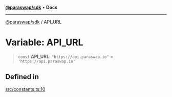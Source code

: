 [**@paraswap/sdk**](../README.md) • **Docs**

***

[@paraswap/sdk](../globals.md) / API\_URL

# Variable: API\_URL

> `const` **API\_URL**: `"https://api.paraswap.io"` = `'https://api.paraswap.io'`

## Defined in

[src/constants.ts:10](https://github.com/paraswap/paraswap-sdk/blob/master/src/constants.ts#L10)
